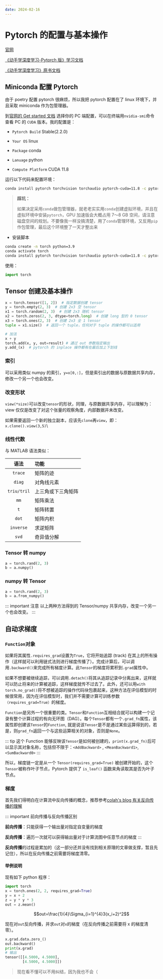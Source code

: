 ```yaml
---
date: 2024-02-16
---
```


# Pytorch 的配置与基本操作

[官网](https://pytorch.org/)

[《动手学深度学习-Pytorch 版》学习文档](https://tangshusen.me/Dive-into-DL-PyTorch/)

[《动手学深度学习》原书文档](https://zh.d2l.ai/index.html)

## Miniconda 配置 Pytorch

由于 poetry 配置 pytorch 很麻烦，所以我把 pytorch 配置在了 linux 环境下，并且采取 miniconda 作为包管理器。

到[官网的 Get started 文档](https://pytorch.org/get-started/locally/) 选择你的 PC 端配置，可以在终端用`nvidia-smi`命令查看 PC 的 `CUDA` 版本。我的配置是：

- `Pytorch Build` Stable(2.2.0)

- `Your OS` linux

- `Package` conda

- `Lanuage` python

- `Compute Platform` CUDA 11.8

运行以下代码来配置环境：

```sh
conda install pytorch torchvision torchaudio pytorch-cuda=11.8 -c pytorch -c nvidia
```

> **踩坑：**
>
> 如果决定采用`conda`做包管理器，就老老实实用`conda`创建虚拟环境，并且在虚拟环境中安装`pytorch`，GPU 加速版会大概占用 7～8 GB 空间，请注意磁盘空间的规划。不要像我一样没搞清楚，用了`conda`管理环境，又反用`pip`作包管理，最后这个环境整了一天才整出来

- 安装脚本

```sh
conda create -n torch python=3.9
conda activate torch
conda install pytorch torchvision torchaudio pytorch-cuda=11.8 -c pytorch -c nvidia
```

使用：

```python
import torch
```

## Tensor 创建及基本操作

```python
x = torch.tensor([1, 2])  # 指定数据创建 tensor
y = torch.empty(2, 3)  # 创建 2x3 空 tensor
x1 = torch.random(2, 3)  # 创建 2x3 随机 tensor
x2 = torch.zeros(2, 3, dtype=torch.long)  # 创建 long 型的 0 tensor
x3 = torch.ones(2, 3)  # 创建 2x3 全 1 tensor
tuple = x1.size()  # 返回一个 tuple，任何对于 tuple 的操作都可以适用

# 加法
x + y
torch.add(x, y, out=result) # 通过 out 参数指定输出
y.add_(x)  # pytorch 的 inplace 操作都有在最后加上下划线

```

### 索引

可以采用类似 numpy 的索引，`y=x[0,:]`，但是索引出的数据与原数据共享内存，修改一个另一个也会改变。

### 改变形状

`view(*size)`可以改变`tensor`的形状，同理，与原数据共享内存，可以理解为：view 仅仅是改变了对这个张量的观察角度，内部数据并未改变。

如果需要返回一个新的独立副本，应该先`clone`再`view`，即：`x.clone().view(3,5)`\

### 线性代数

与 MATLAB 语法类似：

|语法 | 功能 |
|:---:|:---|
|`trace`|矩阵的迹 |
|`diag`|对角线元素 |
|`triu/tril`|上三角或下三角矩阵 |
|`mm`|矩阵乘法 |
|`t`|矩阵转置 |
|`dot`|矩阵内积 |
|`inverse`|求逆矩阵 |
|`svd`|奇异值分解 |

### Tensor 转 numpy

```python
a = torch.rand(2, 3)
b = a.numpy()
```

### numpy 转 Tensor

```python
a = torch.rand(2, 3)
b = a.from_numpy()
```

::: important 注意
以上两种方法得到的 Tensor/numpy 共享内存，改变一个另一个也会改变。
:::

## 自动求梯度

### `Function`对象

如果将其属性`.requires_grad`设置为`True`，它将开始追踪 (track) 在其上的所有操作（这样就可以利用链式法则进行梯度传播了）。完成计算后，可以调用`.backward()`来完成所有梯度计算。此`Tensor`的梯度将累积到`.grad`属性中。

如果不想要被继续追踪，可以调用`.detach()`将其从追踪记录中分离出来，这样就可以防止将来的计算被追踪，这样梯度就传不过去了。此外，还可以用`with torch.no_grad()`将不想被追踪的操作代码块包裹起来，这种方法在评估模型的时候很常用，因为在评估模型时，我们并不需要计算可训练参数`（requires_grad=True）`的梯度。

`Function`是另外一个很重要的类。`Tensor`和`Function`互相结合就可以构建一个记录有整个计算过程的有向无环图（DAG）。每个`Tensor`都有一个`.grad_fn`属性，该属性即创建该`Tensor`的`Function`, 就是说该`Tensor`是不是通过某些运算得到的，若是，则`grad_fn`返回一个与这些运算相关的对象，否则是`None`。

::: tip
这个 Function 能够反映该`Tensor`是如何被创建的，`print(x.grad_fn)`后可以显示其对象名称，包括但不限于：`<AddBackward>` , `<MeanBackward1>`, `<SumBackward0>`
:::

所以，梯度链一定是从一个 `Tensor(requires_grad=True)` 被创建开始的，这个 `Tensor`被称作叶子节点，Pytorch 提供了 `is_leaf()` 函数来角读取其是否为叶子节点。 

### 梯度

首先我们得明白在计算流中反向传播的概念，推荐参考[colah's blog 有关反向传播的理解](http://colah.github.io/posts/2015-08-Backprop/)

::: important 前向传播与反向传播区别

**前向传播**：只能获得一个输出量对指定自变量的梯度

**反向传播**：遍历一次就可以获得输出量对于计算流图中任意节点的梯度
:::

**反向传播**的过程是累加的（这一部分还并没有找到相关原理的文章做支撑，暂且先记住），所以在反向传播之前需要将梯度清零。

#### 举例说明

现有如下 python 程序：

```python
import torch
x = torch.ones(2, 2, requires_grad=True)
y = x + 2
z = y * y * 3
out = z.mean()
```

$$out=\frac{1}{4}\Sigma_{i=1}^{4}3(x_i+2)^2$$

现在对`out`反向传播，并求`out`对`x`的梯度（在反向传播之前需要将 x 的梯度清零）。

```python
x.grad.data.zero_()
out.backward()
print(x.grad)
# 输出
tensor([[4.5000, 4.5000],
        [4.5000, 4.5000]])
```

> 现在看不懂可以不用纠结，因为我也不会（

